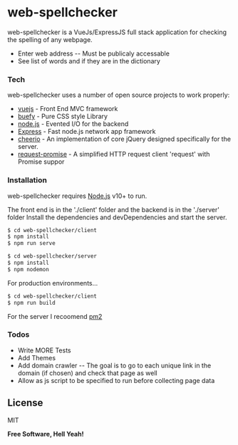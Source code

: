 # web-spellchecker

web-spellchecker is a VueJs/ExpressJS full stack application for checking the spelling of any webpage.
  - Enter web address
  -- Must be publicaly accessable
  - See list of words and if they are in the dictionary

### Tech

web-spellchecker uses a number of open source projects to work properly:

* [vuejs] - Front End MVC framework
* [buefy] - Pure CSS style Library
* [node.js] - Evented I/O for the backend
* [Express] - Fast node.js network app framework
* [cheerio] - An implementation of core jQuery designed specifically for the server.
* [request-promise] - A simplified HTTP request client 'request' with Promise suppor

### Installation

web-spellchecker requires [Node.js](https://nodejs.org/) v10+ to run.

The front end is in the './client' folder and the backend is in the './server' folder
Install the dependencies and devDependencies and start the server.

```sh
$ cd web-spellchecker/client
$ npm install
$ npm run serve

$ cd web-spellchecker/server
$ npm install
$ npm nodemon
```

For production environments...

```sh
$ cd web-spellchecker/client
$ npm run build
```

For the server I recoomend [pm2](http://pm2.keymetrics.io/docs/usage/quick-start/)

### Todos

 - Write MORE Tests
 - Add Themes
 - Add domain crawler
 -- The goal is to go to each unique link in the domain (if chosen) and check that page as well
 - Allow as js script to be specified to run before collecting page data

License
----

MIT


**Free Software, Hell Yeah!**

[//]: # (These are reference links used in the body of this note and get stripped out when the markdown processor does its job. There is no need to format nicely because it shouldn't be seen. Thanks SO - http://stackoverflow.com/questions/4823468/store-comments-in-markdown-syntax)

   [buefy]: <https://buefy.org/>
   [git-repo-url]: <https://github.com/Arges86/web-spellchecker>
   [vuejs]: <https://vuejs.org/>
   [expressjs]: <https://expressjs.com/>
   [node.js]: <http://nodejs.org>
   [express]: <http://expressjs.com>
   [cheerio]: <https://www.npmjs.com/package/cheerio>
   [request-promise]: <https://www.npmjs.com/package/request-promise>
